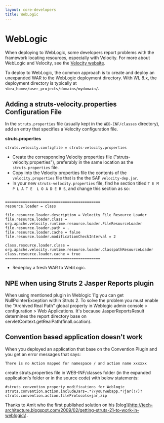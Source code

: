 ```yaml
---
layout: core-developers
title: WebLogic
---
```


# WebLogic


When deploying to WebLogic, some developers report problems with the framework locating resources, especially with Velocity. 
For more about WebLogic and Velocity, see the [Velocity website](http://wiki.apache.org/jakarta-velocity/VelocityAndWeblogic).


To deploy to WebLogic, the common approach is to create and deploy an unexpanded WAR to the WebLogic deployment directory. 
With WL 8.x, the deployment directory is typically at `<bea_home>/user_projects/domains/mydomain/`.

## Adding a struts-velocity.properties Configuration File

In the `struts.properties` file (usually kept in the `WEB-INF/classes` directory), add an entry that specifies 
a Velocity configuration file.

**struts.properties**

```
struts.velocity.configfile = struts-velocity.properties
```

- Create the corresponding Velocity properties file ("struts-velocity.properties"), preferably in the same location 
  as the `struts.properties` file.
- Copy into the Velocity properties file the contents of the `velocity.properties` file that is the the SAF `velocity-dep.jar`.
- In your new `struts-velocity.properties` file, find he section titled  `T E M P L A T E  L O A D E R S`, and change this section as so:

```

===========================================
resource.loader = class

file.resource.loader.description = Velocity File Resource Loader
file.resource.loader.class = org.apache.velocity.runtime.resource.loader.FileResourceLoader
file.resource.loader.path = .
file.resource.loader.cache = false
file.resource.loader.modificationCheckInterval = 2

class.resource.loader.class = org.apache.velocity.runtime.resource.loader.ClasspathResourceLoader
class.resource.loader.cache = true
===========================================

```

- Redeploy a fresh WAR to WebLogic.

## NPE when using Struts 2 Jasper Reports plugin

When using mentioned plugin in Weblogic 11g you can get NullPointerException within Struts 2. To solve the problem you 
must enable the "Archived Real Path" global property in Weblogic admin console > configuration > Web Applications. 
It's because JasperReportsResult determines the report directory base on servletContext.getRealPath(finalLocation).

## Convention based application doesn't work

When you deployed an application that base on the Convention Plugin and you get an error messages that says:

```
There is no Action mapped for namespace / and action name xxxxxx
```

create struts.properties file in WEB-INF/classes folder (in the expanded application's folder or in the source code) with below statements:

```
#struts convention property modifications for Weblogic
struts.convention.action.includeJars=.*?/yourwebapp.*?jar(!/)?
struts.convention.action.fileProtocols=jar,zip
```

Thanks to Amit who the first published solution on his [blog](http://tech-architecture.blogspot.com/2009/02/getting-struts-21-to-work-in-weblogic\).
